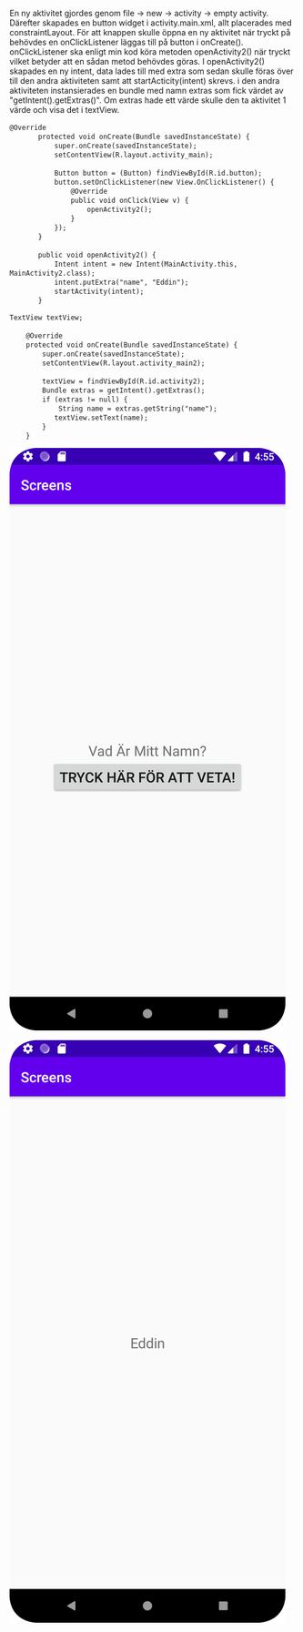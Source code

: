 
En ny aktivitet gjordes genom file -> new -> activity -> empty activity. Därefter skapades en button widget i activity.main.xml, allt placerades med constraintLayout.
För att knappen skulle öppna en ny aktivitet när tryckt på behövdes en onClickListener läggas till på button i onCreate().
onClickListener ska enligt min kod köra metoden openActivity2() när tryckt vilket betyder att en sådan metod behövdes göras.
I openActivity2() skapades en ny intent, data lades till med extra som sedan skulle föras över till den andra aktiviteten samt att startActicity(intent) skrevs.
i den andra aktiviteten instansierades en bundle med namn extras som fick värdet av "getIntent().getExtras()".
Om extras hade ett värde skulle den ta aktivitet 1 värde och visa det i textView.

```
@Override
       protected void onCreate(Bundle savedInstanceState) {
           super.onCreate(savedInstanceState);
           setContentView(R.layout.activity_main);

           Button button = (Button) findViewById(R.id.button);
           button.setOnClickListener(new View.OnClickListener() {
               @Override
               public void onClick(View v) {
                   openActivity2();
               }
           });
       }

       public void openActivity2() {
           Intent intent = new Intent(MainActivity.this, MainActivity2.class);
           intent.putExtra("name", "Eddin");
           startActivity(intent);
       }
```

```
TextView textView;

    @Override
    protected void onCreate(Bundle savedInstanceState) {
        super.onCreate(savedInstanceState);
        setContentView(R.layout.activity_main2);

        textView = findViewById(R.id.activity2);
        Bundle extras = getIntent().getExtras();
        if (extras != null) {
            String name = extras.getString("name");
           textView.setText(name);
        }
    }
```



![](Screenshot_20220429_185532.png)

![](Screenshot_20220429_185600.png)
